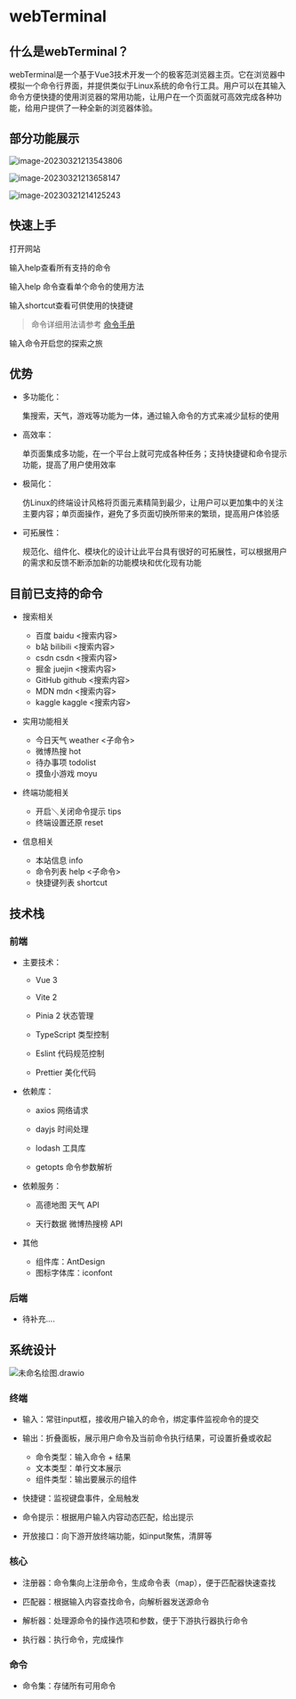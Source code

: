 # webTerminal

## 什么是webTerminal？

webTerminal是一个基于Vue3技术开发一个的极客范浏览器主页。它在浏览器中模拟一个命令行界面，并提供类似于Linux系统的命令行工具。用户可以在其输入命令方便快捷的使用浏览器的常用功能，让用户在一个页面就可高效完成各种功能，给用户提供了一种全新的浏览器体验。

## 部分功能展示

![image-20230321213543806](D:\Typora\photos\image-20230321213543806.png)

![image-20230321213658147](D:\Typora\photos\image-20230321213658147.png)

![image-20230321214125243](D:\Typora\photos\image-20230321214125243.png)

## 快速上手

打开网站

输入help查看所有支持的命令

输入help 命令查看单个命令的使用方法

输入shortcut查看可供使用的快捷键

> 命令详细用法请参考  [命令手册]()

输入命令开启您的探索之旅

## 优势

- 多功能化：

  ​    集搜索，天气，游戏等功能为一体，通过输入命令的方式来减少鼠标的使用

- 高效率：

  ​    单页面集成多功能，在一个平台上就可完成各种任务；支持快捷键和命令提示功能，提高了用户使用效率

- 极简化：

  ​    仿Linux的终端设计风格将页面元素精简到最少，让用户可以更加集中的关注主要内容；单页面操作，避免了多页面切换所带来的繁琐，提高用户体验感

- 可拓展性：

  ​    规范化、组件化、模块化的设计让此平台具有很好的可拓展性，可以根据用户的需求和反馈不断添加新的功能模块和优化现有功能

## 目前已支持的命令

- 搜索相关
  - 百度          baidu  <搜索内容>
  - b站           bilibili  <搜索内容>
  - csdn          csdn  <搜索内容>
  - 掘金          juejin  <搜索内容>
  - GitHub          github  <搜索内容>
  - MDN          mdn  <搜索内容>
  - kaggle          kaggle  <搜索内容>

- 实用功能相关
  - 今日天气          weather  <子命令>
  - 微博热搜          hot
  - 待办事项          todolist
  - 摸鱼小游戏          moyu

- 终端功能相关
  - 开启＼关闭命令提示          tips
  - 终端设置还原          reset

- 信息相关
  - 本站信息          info
  - 命令列表          help  <子命令>
  - 快捷键列表          shortcut

## 技术栈

### 前端

- 主要技术：

  - Vue 3

  - Vite 2

  - Pinia 2 状态管理

  - TypeScript 类型控制

  - Eslint 代码规范控制

  - Prettier 美化代码

- 依赖库：

  - axios 网络请求

  - dayjs 时间处理

  - lodash 工具库

  - getopts 命令参数解析

- 依赖服务：

  - 高德地图  天气 API

  - 天行数据  微博热搜榜 API

- 其他

  - 组件库：AntDesign
  - 图标字体库：iconfont

### 后端

- 待补充....

## 系统设计

![未命名绘图.drawio](D:\Typora\photos\未命名绘图.drawio.png)

### 终端

- 输入：常驻input框，接收用户输入的命令，绑定事件监视命令的提交
- 输出：折叠面板，展示用户命令及当前命令执行结果，可设置折叠或收起
  - 命令类型：输入命令 + 结果
  - 文本类型：单行文本展示
  - 组件类型：输出要展示的组件

- 快捷键：监视键盘事件，全局触发
- 命令提示：根据用户输入内容动态匹配，给出提示
- 开放接口：向下游开放终端功能，如input聚焦，清屏等

### 核心

- 注册器：命令集向上注册命令，生成命令表（map），便于匹配器快速查找
- 匹配器：根据输入内容查找命令，向解析器发送源命令

- 解析器：处理源命令的操作选项和参数，便于下游执行器执行命令
- 执行器：执行命令，完成操作

### 命令

- 命令集：存储所有可用命令

